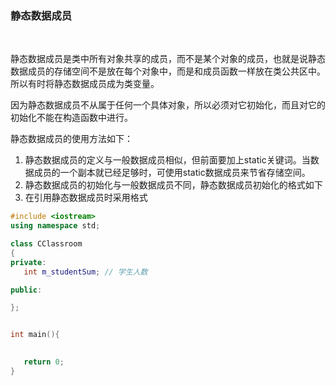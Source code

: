 
### 静态数据成员

<br/>

静态数据成员是类中所有对象共享的成员，而不是某个对象的成员，也就是说静态数据成员的存储空间不是放在每个对象中，而是和成员函数一样放在类公共区中。所以有时将静态数据成员成为类变量。

因为静态数据成员不从属于任何一个具体对象，所以必须对它初始化，而且对它的初始化不能在构造函数中进行。

静态数据成员的使用方法如下：

1) 静态数据成员的定义与一般数据成员相似，但前面要加上static关键词。当数据成员的一个副本就已经足够时，可使用static数据成员来节省存储空间。
2) 静态数据成员的初始化与一般数据成员不同，静态数据成员初始化的格式如下
3) 在引用静态数据成员时采用格式

```c++
#include <iostream>
using namespace std;

class CClassroom
{
private:
   int m_studentSum; // 学生人数

public:

};


int main(){
   

   return 0;
}
```
